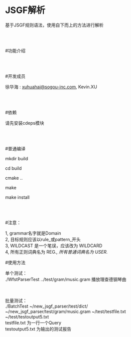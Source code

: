 JSGF解析
====

基于JSGF规则语法，使用自下而上的方法进行解析

<br><br>


#功能介绍


<br><br>

#开发成员

徐华海 : xuhuahai@sogou-inc.com, Kevin.XU

<br><br>

#依赖

请先安装cdeps模块

<br><br>

#普通编译

mkdir build

cd build

cmake ..

make 

make install

<br><br>


#注意：

1, grammar名字就是Domain
<br>
2, 目标规则应该以rule_或pattern_开头
<br>
3, WILDCAST 是一个笔误，应该改为 WILDCARD
<br>
4, 所有正则词典名为 REG.*, 所有普通词典名为 USER.*
<br>


#使用方法

单个测试：
<br>
./WfstParserTest ../test/gram/music.gram  播放理查德钢琴曲
<br>
<br>
<br>

批量测试：
<br>
./BatchTest  ~/new_jsgf_parser/test/dict/  ~/new_jsgf_parser/test/gram/music.gram  ~/test/testfile.txt   ~/test/testoutput5.txt 
<br>
testfile.txt 为一行一个Query
<br>
testoutput5.txt 为输出的测试报告
<br>

